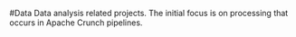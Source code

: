 #Data
Data analysis related projects.  The initial focus is on processing that
occurs in Apache Crunch pipelines.
